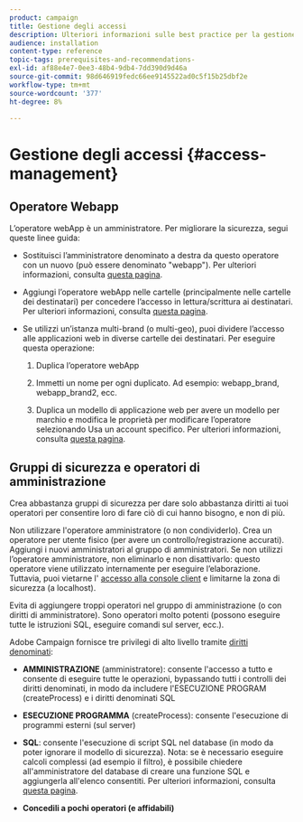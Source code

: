 ```yaml
---
product: campaign
title: Gestione degli accessi
description: Ulteriori informazioni sulle best practice per la gestione degli accessi.
audience: installation
content-type: reference
topic-tags: prerequisites-and-recommendations-
exl-id: af88e4e7-0ee3-48b4-9db4-7dd390d9d46a
source-git-commit: 98d646919fedc66ee9145522ad0c5f15b25dbf2e
workflow-type: tm+mt
source-wordcount: '377'
ht-degree: 8%

---
```


# Gestione degli accessi {#access-management}

## Operatore Webapp

L’operatore webApp è un amministratore. Per migliorare la sicurezza, segui queste linee guida:

* Sostituisci l’amministratore denominato a destra da questo operatore con un nuovo (può essere denominato &quot;webapp&quot;). Per ulteriori informazioni, consulta [questa pagina](../../platform/using/access-management.md).

* Aggiungi l’operatore webApp nelle cartelle (principalmente nelle cartelle dei destinatari) per concedere l’accesso in lettura/scrittura ai destinatari. Per ulteriori informazioni, consulta [questa pagina](../../platform/using/access-management.md).

* Se utilizzi un’istanza multi-brand (o multi-geo), puoi dividere l’accesso alle applicazioni web in diverse cartelle dei destinatari. Per eseguire questa operazione:

   1. Duplica l’operatore webApp

   1. Immetti un nome per ogni duplicato. Ad esempio: webapp_brand, webapp_brand2, ecc.

   1. Duplica un modello di applicazione web per avere un modello per marchio e modifica le proprietà per modificare l’operatore selezionando Usa un account specifico.  Per ulteriori informazioni, consulta [questa pagina](../../web/using/defining-web-forms-properties.md).

## Gruppi di sicurezza e operatori di amministrazione

Crea abbastanza gruppi di sicurezza per dare solo abbastanza diritti ai tuoi operatori per consentire loro di fare ciò di cui hanno bisogno, e non di più.

Non utilizzare l&#39;operatore amministratore (o non condividerlo). Crea un operatore per utente fisico (per avere un controllo/registrazione accurati). Aggiungi i nuovi amministratori al gruppo di amministratori. Se non utilizzi l’operatore amministratore, non eliminarlo e non disattivarlo: questo operatore viene utilizzato internamente per eseguire l’elaborazione. Tuttavia, puoi vietarne l&#39; [accesso alla console client](../../platform/using/access-management.md) e limitarne la zona di sicurezza (a localhost).

Evita di aggiungere troppi operatori nel gruppo di amministrazione (o con diritti di amministratore). Sono operatori molto potenti (possono eseguire tutte le istruzioni SQL, eseguire comandi sul server, ecc.).

Adobe Campaign fornisce tre privilegi di alto livello tramite [diritti denominati](../../platform/using/access-management.md#named-rights):

* **AMMINISTRAZIONE**  (amministratore): consente l&#39;accesso a tutto e consente di eseguire tutte le operazioni, bypassando tutti i controlli dei diritti denominati, in modo da includere l&#39;ESECUZIONE PROGRAM (createProcess) e i diritti denominati SQL

* **ESECUZIONE PROGRAMMA**  (createProcess): consente l&#39;esecuzione di programmi esterni (sul server)

* **SQL**: consente l&#39;esecuzione di script SQL nel database (in modo da poter ignorare il modello di sicurezza). Nota: se è necessario eseguire calcoli complessi (ad esempio il filtro), è possibile chiedere all&#39;amministratore del database di creare una funzione SQL e aggiungerla all&#39;elenco consentiti. Per ulteriori informazioni, consulta [questa pagina](../../installation/using/scripting-coding-guidelines.md).

* **Concedili a pochi operatori (e affidabili)**
